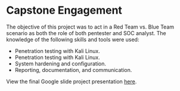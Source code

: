 # Capstone Engagement
The objective of this project was to act in a Red Team vs. Blue Team scenario as both the role of both pentester and SOC analyst. The knowledge of the following skills and tools were used:

- Penetration testing with Kali Linux.
- Penetration testing with Kali Linux.
- System hardening and configuration.
- Reporting, documentation, and communication.

View the final Google slide project presentation [here](https://docs.google.com/presentation/d/1yRIIpqR2CKZwsGXy1RVACWi7wnd4Hmal1UdI5eKAjkk/edit?usp=sharing).
